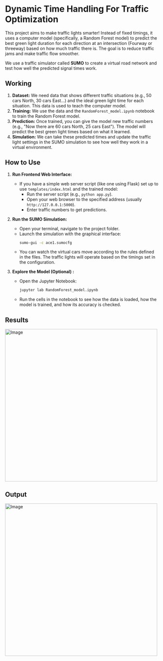 # Dynamic Time Handling For Traffic Optimization

This project aims to make traffic lights smarter! Instead of fixed timings, it uses a computer model (specifically, a Random Forest model) to predict the best green light duration for each direction at an intersection (Fourway or threeway) based on how much traffic there is. The goal is to reduce traffic jams and make traffic flow smoother.

We use a traffic simulator called **SUMO** to create a virtual road network and test how well the predicted signal times work.

## Working

1.  **Dataset:** We need data that shows different traffic situations (e.g., 50 cars North, 30 cars East...) and the ideal green light time for each situation. This data is used to teach the computer model.
2.  **Training:** We use the data and the `RandomForest_model.ipynb` notebook to train the Random Forest model.
3.  **Prediction:** Once trained, you can give the model new traffic numbers (e.g., "Now there are 60 cars North, 25 cars East"). The model will predict the best green light times based on what it learned.
4.  **Simulation:** We can take these predicted times and update the traffic light settings in the SUMO simulation to see how well they work in a virtual environment.

## How to Use

1.  **Run Frontend Web Interface:**

    - If you have a simple web server script (like one using Flask) set up to use `templates/index.html` and the trained model:
      - Run the server script (e.g., `python app.py`).
      - Open your web browser to the specified address (usually `http://127.0.0.1:5000`).
      - Enter traffic numbers to get predictions.

2.  **Run the SUMO Simulation:**

    - Open your terminal, navigate to the project folder.
    - Launch the simulation with the graphical interface:
      ```bash
      sumo-gui -c ace1.sumocfg
      ```
    - You can watch the virtual cars move according to the rules defined in the files. The traffic lights will operate based on the timings set in the configuration.

3.  **Explore the Model (Optional) :**
    - Open the Jupyter Notebook:
      ```bash
      jupyter lab RandomForest_model.ipynb
      ```
    - Run the cells in the notebook to see how the data is loaded, how the model is trained, and how its accuracy is checked.

## Results

<img width="500" alt="Image" src="https://github.com/user-attachments/assets/cc3b64b7-12d3-41bd-a07e-0cb12c2ff0f6" />

## Output

<img width="500" alt="Image" src="https://github.com/user-attachments/assets/8822beb9-d9df-4483-8352-d8bc2cabaee6" />
